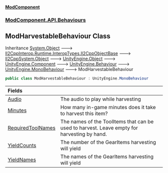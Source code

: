 #### [ModComponent](index.md 'index')
### [ModComponent.API.Behaviours](index.md#ModComponent.API.Behaviours 'ModComponent.API.Behaviours')

## ModHarvestableBehaviour Class

Inheritance [System.Object](https://docs.microsoft.com/en-us/dotnet/api/System.Object 'System.Object') &#129106; [Il2CppInterop.Runtime.InteropTypes.Il2CppObjectBase](https://docs.microsoft.com/en-us/dotnet/api/Il2CppInterop.Runtime.InteropTypes.Il2CppObjectBase 'Il2CppInterop.Runtime.InteropTypes.Il2CppObjectBase') &#129106; [Il2CppSystem.Object](https://docs.microsoft.com/en-us/dotnet/api/Il2CppSystem.Object 'Il2CppSystem.Object') &#129106; [UnityEngine.Object](https://docs.microsoft.com/en-us/dotnet/api/UnityEngine.Object 'UnityEngine.Object') &#129106; [UnityEngine.Component](https://docs.microsoft.com/en-us/dotnet/api/UnityEngine.Component 'UnityEngine.Component') &#129106; [UnityEngine.Behaviour](https://docs.microsoft.com/en-us/dotnet/api/UnityEngine.Behaviour 'UnityEngine.Behaviour') &#129106; [UnityEngine.MonoBehaviour](https://docs.microsoft.com/en-us/dotnet/api/UnityEngine.MonoBehaviour 'UnityEngine.MonoBehaviour') &#129106; ModHarvestableBehaviour

```csharp
public class ModHarvestableBehaviour : UnityEngine.MonoBehaviour
```

| Fields | |
| :--- | :--- |
| [Audio](ModHarvestableBehaviour.Audio.md 'ModComponent.API.Behaviours.ModHarvestableBehaviour.Audio') | The audio to play while harvesting |
| [Minutes](ModHarvestableBehaviour.Minutes.md 'ModComponent.API.Behaviours.ModHarvestableBehaviour.Minutes') | How many in-game minutes does it take to harvest this item? |
| [RequiredToolNames](ModHarvestableBehaviour.RequiredToolNames.md 'ModComponent.API.Behaviours.ModHarvestableBehaviour.RequiredToolNames') | The names of the ToolItems that can be used to harvest. Leave empty for harvesting by hand. |
| [YieldCounts](ModHarvestableBehaviour.YieldCounts.md 'ModComponent.API.Behaviours.ModHarvestableBehaviour.YieldCounts') | The number of the GearItems harvesting will yield |
| [YieldNames](ModHarvestableBehaviour.YieldNames.md 'ModComponent.API.Behaviours.ModHarvestableBehaviour.YieldNames') | The names of the GearItems harvesting will yield |
